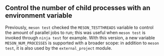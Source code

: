 ## Control the number of child processes with an environment variable

Previously, `meson test` checked the `MESON_TESTTHREADS` variable to control
the amount of parallel jobs to run; this was useful when `meson test` is
invoked through `ninja test` for example.  With this version, a new variable
`MESON_NUM_PROCESSES` is supported with a broader scope: in addition to
`meson test`, it is also used by the `external_project` module.
